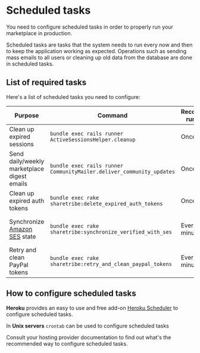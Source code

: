 # Scheduled tasks

You need to configure scheduled tasks in order to properly run your marketplace in production.

Scheduled tasks are tasks that the system needs to run every now and then to keep the application working as expected. Operations such as sending mass emails to all users or cleaning up old data from the database are done in scheduled tasks.

## List of required tasks

Here's a list of scheduled tasks you need to configure:

| Purpose | Command | Recommended run interval | Note |
|---------|---------|--------------------------|------|
| Clean up expired sessions | `bundle exec rails runner ActiveSessionsHelper.cleanup` | Once per day | |
| Send daily/weekly marketplace digest emails | `bundle exec rails runner CommunityMailer.deliver_community_updates` | Once per day | |
| Clean up expired auth tokens | `bundle exec rake sharetribe:delete_expired_auth_tokens` | Once per day | |
| Synchronize [Amazon SES](https://aws.amazon.com/ses/) state | `bundle exec rake sharetribe:synchronize_verified_with_ses` | Every 10 minutes | Only if Amazon SES is use |
| Retry and clean PayPal tokens | `bundle exec rake sharetribe:retry_and_clean_paypal_tokens` | Every 10 minutes | Only if PayPal is in use |

## How to configure scheduled tasks

**Heroku** provides an easy to use and free add-on [Heroku Scheduler](https://devcenter.heroku.com/articles/scheduler) to configure scheduled tasks.

In **Unix servers** `crontab` can be used to configure scheduled tasks

Consult your hosting provider documentation to find out what's the recommended way to configure scheduled tasks.
